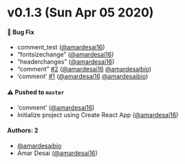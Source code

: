 # v0.1.3 (Sun Apr 05 2020)

#### 🐛 Bug Fix

- comment_test ([@amardesai16](https://github.com/amardesai16))
- “fontsizechange” ([@amardesai16](https://github.com/amardesai16))
- “headerchanges” ([@amardesai16](https://github.com/amardesai16))
- “comment” [#2](https://github.com/amardesaibio/learnstorybook-design-system/pull/2) ([@amardesai16](https://github.com/amardesai16) [@amardesaibio](https://github.com/amardesaibio))
- ‘comment’ [#1](https://github.com/amardesaibio/learnstorybook-design-system/pull/1) ([@amardesai16](https://github.com/amardesai16) [@amardesaibio](https://github.com/amardesaibio))

#### ⚠️  Pushed to `master`

- ‘comment’ ([@amardesai16](https://github.com/amardesai16))
- Initialize project using Create React App ([@amardesai16](https://github.com/amardesai16))

#### Authors: 2

- [@amardesaibio](https://github.com/amardesaibio)
- Amar Desai ([@amardesai16](https://github.com/amardesai16))